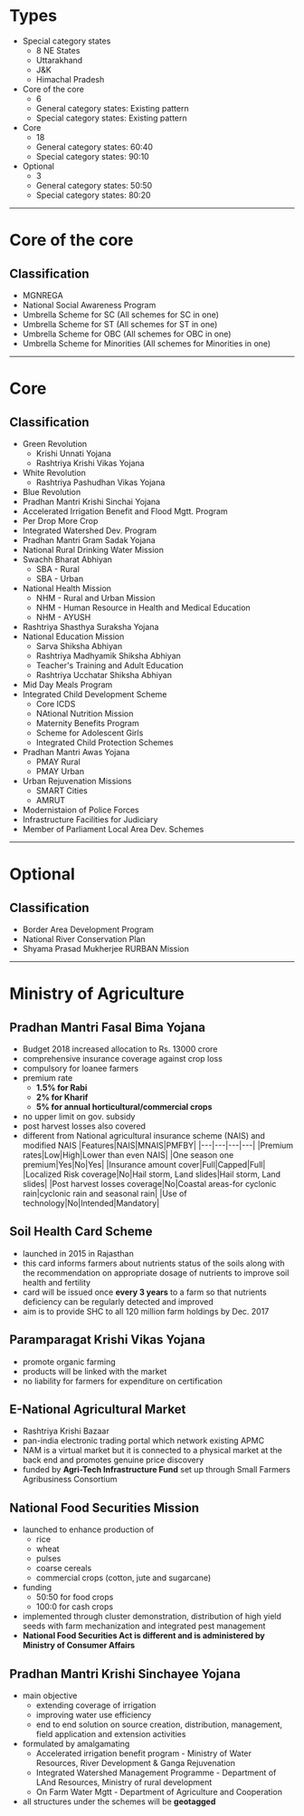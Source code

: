 # Types
- Special category states
	- 8 NE States
	- Uttarakhand
	- J&K
	- Himachal Pradesh
- Core of the core
	- 6
	- General category states: Existing pattern
	- Special category states: Existing pattern
- Core
	- 18
	- General category states: 60:40
	- Special category states: 90:10
- Optional
	- 3
	- General category states: 50:50
	- Special category states: 80:20

---
# Core of the core
## Classification
- MGNREGA
- National Social Awareness Program
- Umbrella Scheme for SC (All schemes for SC in one)
- Umbrella Scheme for ST (All schemes for ST in one)
- Umbrella Scheme for OBC (All schemes for OBC in one)
- Umbrella Scheme for Minorities (All schemes for Minorities in one)

---
# Core
## Classification
- Green Revolution
	- Krishi Unnati Yojana
	- Rashtriya Krishi Vikas Yojana
- White Revolution
	- Rashtriya Pashudhan Vikas Yojana
- Blue Revolution
- Pradhan Mantri Krishi Sinchai Yojana
- Accelerated Irrigation Benefit and Flood Mgtt. Program
- Per Drop More Crop
- Integrated Watershed Dev. Program
- Pradhan Mantri Gram Sadak Yojana
- National Rural Drinking Water Mission
- Swachh Bharat Abhiyan
	- SBA - Rural
	- SBA - Urban
- National Health Mission
	- NHM - Rural and Urban Mission
	- NHM - Human Resource in Health and Medical Education
	- NHM - AYUSH
- Rashtriya Shasthya Suraksha Yojana
- National Education Mission
	- Sarva Shiksha Abhiyan
	- Rashtriya Madhyamik Shiksha Abhiyan
	- Teacher's Training and Adult Education
	- Rashtriya Ucchatar Shiksha Abhiyan
- Mid Day Meals Program
- Integrated Child Development Scheme
	- Core ICDS
	- NAtional Nutrition Mission
	- Maternity Benefits Program
	- Scheme for Adolescent Girls
	- Integrated Child Protection Schemes
- Pradhan Mantri Awas Yojana
	- PMAY Rural
	- PMAY Urban
- Urban Rejuvenation Missions
	- SMART Cities
	- AMRUT
- Modernistaion of Police Forces
- Infrastructure Facilities for Judiciary
- Member of Parliament Local Area Dev. Schemes

---
# Optional
## Classification
- Border Area Development Program
- National River Conservation Plan
- Shyama Prasad Mukherjee RURBAN Mission

---
# Ministry of Agriculture
## Pradhan Mantri Fasal Bima Yojana
- Budget 2018 increased allocation to Rs. 13000 crore
- comprehensive insurance coverage against crop loss
- compulsory for loanee farmers
- premium rate
	- **1.5% for Rabi**
	- **2% for Kharif**
	- **5% for annual horticultural/commercial crops**
- no upper limit on gov. subsidy
- post harvest losses also covered
- different from National agricultural insurance scheme (NAIS) and modified NAIS
	|Features|NAIS|MNAIS|PMFBY|
	|---|---|---|---|
	|Premium rates|Low|High|Lower than even NAIS|
	|One season one premium|Yes|No|Yes|
	|Insurance amount cover|Full|Capped|Full|
	|Localized Risk coverage|No|Hail storm, Land slides|Hail storm, Land slides|
	|Post harvest losses coverage|No|Coastal areas-for cyclonic rain|cyclonic rain and seasonal rain|
	|Use of technology|No|Intended|Mandatory|

## Soil Health Card Scheme
- launched in 2015 in Rajasthan
- this card informs farmers about nutrients status of the soils along with the recommendation on appropriate dosage of nutrients to improve soil health and fertility
- card will be issued once **every 3 years** to a farm so that nutrients deficiency can be regularly detected and improved
- aim is to provide SHC to all 120 million farm holdings by Dec. 2017

## Paramparagat Krishi Vikas Yojana
- promote organic farming
- products will be linked with the market
- no liability for farmers for expenditure on certification

## E-National Agricultural Market
- Rashtriya Krishi Bazaar
- pan-india electronic trading portal which network existing APMC
- NAM is a virtual market but it is connected to a physical market at the back end and promotes genuine price discovery
- funded by **Agri-Tech Infrastructure Fund** set up through Small Farmers Agribusiness Consortium

## National Food Securities Mission
- launched to enhance production of
	- rice
	- wheat
	- pulses
	- coarse cereals
	- commercial crops (cotton, jute and sugarcane)
- funding
	- 50:50 for food crops
	- 100:0 for cash crops
- implemented through cluster demonstration, distribution of high yield seeds with farm mechanization and integrated pest management
- **National Food Securities Act is different and is administered by Ministry of Consumer Affairs**

## Pradhan Mantri Krishi Sinchayee Yojana
- main objective
	- extending coverage of irrigation
	- improving water use efficiency
	- end to end solution on source creation, distribution, management, field application and extension activities
- formulated by amalgamating
	- Accelerated irrigation benefit program - Ministry of Water Resources, River Development & Ganga Rejuvenation
	- Integrated Watershed Management Programme - Department of LAnd Resources, Ministry of rural development
	- On Farm Water Mgtt - Department of Agriculture and Cooperation
- all structures under the schemes will be **geotagged**